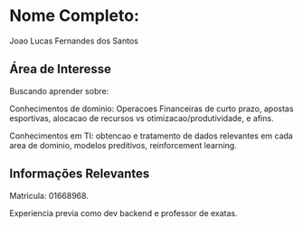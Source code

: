 # Nome Completo:
Joao Lucas Fernandes dos Santos

## Área de Interesse
Buscando aprender sobre:

Conhecimentos de dominio: Operacoes Financeiras de curto prazo, apostas esportivas, alocacao de recursos vs otimizacao/produtividade, e afins.

Conhecimentos em TI: obtencao e tratamento de dados relevantes em cada area de dominio, modelos preditivos, reinforcement learning.

## Informações Relevantes
Matricula: 01668968.

Experiencia previa como dev backend e professor de exatas.
